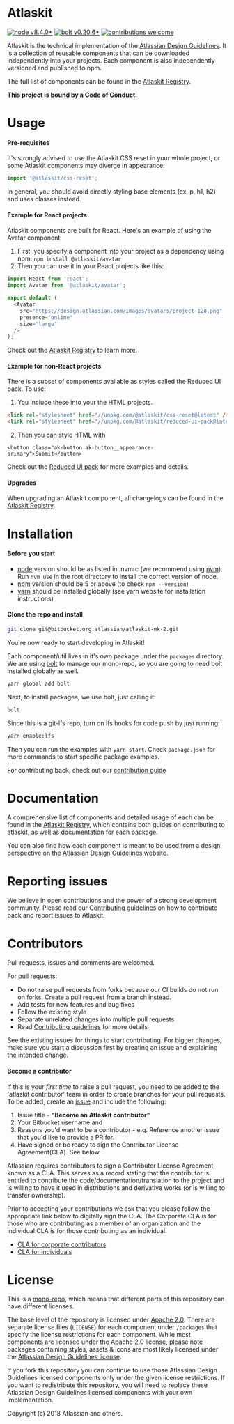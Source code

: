 # Atlaskit

[![node v8.4.0+](https://img.shields.io/badge/node-v8.4.0%2B-brightgreen.svg)](https://nodejs.org/en/) 
[![bolt v0.20.6+](https://img.shields.io/badge/bolt-v0.20.6%2B-brightgreen.svg)](http://boltpkg.com/)
[![contributions welcome](https://img.shields.io/badge/contributions-welcome-brightgreen.svg)](https://ecosystem.atlassian.net/servicedesk/customer/portal/24)

Atlaskit is the technical implementation of the [Atlassian Design Guidelines][adg]. It is a collection of reusable components that can be downloaded independently into your projects. Each component is also independently versioned and published to npm.

The full list of components can be found in the [Atlaskit Registry][atlaskitregistry].

**This project is bound by a [Code of Conduct][codeofconduct].**

# Usage

#### Pre-requisites

It's strongly advised to use the Atlaskit CSS reset in your whole project, or some Atlaskit components
may diverge in appearance:

```javascript
import '@atlaskit/css-reset';
```

In general, you should avoid directly styling base elements (ex. p, h1, h2) and uses classes instead.

#### Example for React projects

Atlaskit components are built for React. Here's an example of using the Avatar component:

1. First, you specify a component into your project as a dependency using npm: `npm install @atlaskit/avatar`
2. Then you can use it in your React projects like this:

```javascript
import React from 'react';
import Avatar from '@atlaskit/avatar';

export default (
  <Avatar
    src="https://design.atlassian.com/images/avatars/project-128.png"
    presence="online"
    size="large"
  />
);
```

Check out the [Atlaskit Registry][atlaskitregistry] to learn more.

#### Example for non-React projects

There is a subset of components available as styles called the Reduced UI pack.
To use:

1. You include these into your the HTML projects.

```html
<link rel="stylesheet" href="//unpkg.com/@atlaskit/css-reset@latest" />
<link rel="stylesheet" href="//unpkg.com/@atlaskit/reduced-ui-pack@latest" />
```

2. Then you can style HTML with

`<button class="ak-button ak-button__appearance-primary">Submit</button>`

Check out the [Reduced UI pack](http://go.atlassian.com/reduced-ui-pack) for more examples and details.

#### Upgrades

When upgrading an Atlaskit component, all changelogs can be found in the [Atlaskit Registry][atlaskitregistry].

# Installation

#### Before you start

* [node](https://nodejs.org/) version should be as listed in .nvmrc (we recommend using [nvm](https://github.com/creationix/nvm)). Run `nvm use` in the root directory to install the correct version of node.
* [npm](https://www.npmjs.com/) version should be 5 or above (to check `npm --version`)
* [yarn](https://yarnpkg.com/) should be installed globally (see yarn website for installation instructions)

#### Clone the repo and install

```sh
git clone git@bitbucket.org:atlassian/atlaskit-mk-2.git
```

You're now ready to start developing in Atlaskit!

Each component/util lives in it's own package under the `packages` directory. We are using [bolt](https://github.com/boltpkg/bolt) to manage our mono-repo, so you are going to need bolt installed globally as well.

```sh
yarn global add bolt
```

Next, to install packages, we use bolt, just calling it:

```sh
bolt
```
Since this is a git-lfs repo, turn on lfs hooks for code push by just running: 

```sh
yarn enable:lfs
```

Then you can run the examples with `yarn start`. Check `package.json` for more commands to start specific package examples.


For contributing back, check out our [contribution guide](http://atlaskit.atlassian.com/docs/guides/contributing)

# Documentation

A comprehensive list of components and detailed usage of each can be found in the [Atlaskit Registry][atlaskitregistry], which contains both guides on contributing to atlaskit, as well as documentation for each package.

You can also find how each component is meant to be used from a design perspective on the [Atlassian Design Guidelines][adg] website.

# Reporting issues

We believe in open contributions and the power of a strong development community. Please read our [Contributing guidelines][contributing] on how to contribute back and report issues to Atlaskit.

# Contributors

Pull requests, issues and comments are welcomed. 

For pull requests:

* Do not raise pull requests from forks because our CI builds do not run on forks. Create a pull request from a branch instead.
* Add tests for new features and bug fixes
* Follow the existing style
* Separate unrelated changes into multiple pull requests
* Read [Contributing guidelines][contributing] for more details

See the existing issues for things to start contributing. For bigger changes, make sure you start a discussion first by creating an issue and explaining the intended change.

#### Become a contributor

 If this is your _first time_ to raise a pull request, you need to be added to the 'atlaskit contributor' team in order to create branches for your pull requests. To be added, create an [issue](https://ecosystem.atlassian.net/servicedesk/customer/portal/24) and include the following:

1. Issue title - __"Become an Atlaskit contributor"__
2. Your Bitbucket username and
3. Reasons you'd want to be a contributor - e.g. Reference another issue that you'd like to provide a PR for.
4. Have signed or be ready to sign the Contributor License Agreement(CLA). See below.

Atlassian requires contributors to sign a Contributor License Agreement,
known as a CLA. This serves as a record stating that the contributor is
entitled to contribute the code/documentation/translation to the project
and is willing to have it used in distributions and derivative works
(or is willing to transfer ownership).

Prior to accepting your contributions we ask that you please follow the appropriate
link below to digitally sign the CLA. The Corporate CLA is for those who are
contributing as a member of an organization and the individual CLA is for
those contributing as an individual.

* [CLA for corporate contributors](https://na2.docusign.net/Member/PowerFormSigning.aspx?PowerFormId=e1c17c66-ca4d-4aab-a953-2c231af4a20b)
* [CLA for individuals](https://na2.docusign.net/Member/PowerFormSigning.aspx?PowerFormId=3f94fbdc-2fbe-46ac-b14c-5d152700ae5d)

# License

This is a [mono-repo](https://github.com/babel/babel/blob/master/doc/design/monorepo.md), which means that different parts of this repository can have different licenses.

The base level of the repository is licensed under [Apache 2.0][license]. There are separate license files (`LICENSE`) for each component under `/packages` that specify the license restrictions for each component. While most components are licensed under the Apache 2.0 license, please note packages containing styles, assets & icons are most likely licensed under the [Atlassian Design Guidelines license][adg_license].

If you fork this repository you can continue to use those Atlassian Design Guidelines licensed components only under the given license restrictions. If you want to redistribute this repository, you will need to replace these Atlassian Design Guidelines licensed components with your own implementation.

Copyright (c) 2018 Atlassian and others.

[adg]: http://atlassian.design/ "Atlassian Design Guidelines"
[adg_license]: https://atlassian.design/guidelines/handy/license
[contributing]: ./CONTRIBUTING.md
[license]: ./LICENSE
[atlaskitregistry]: https://atlaskit.atlassian.com/ "Atlaskit Registry"
[codeofconduct]: ./CODE_OF_CONDUCT.md
